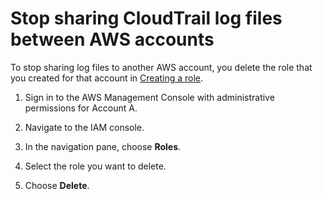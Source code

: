 # Stop sharing CloudTrail log files between AWS accounts<a name="cloudtrail-sharing-logs-stop-sharing"></a>

To stop sharing log files to another AWS account, you delete the role that you created for that account in [Creating a role](cloudtrail-sharing-logs-create-role.md)\. 

1. Sign in to the AWS Management Console with administrative permissions for Account A\. 

1. Navigate to the IAM console\.

1. In the navigation pane, choose **Roles**\.

1. Select the role you want to delete\.

1. Choose **Delete**\.